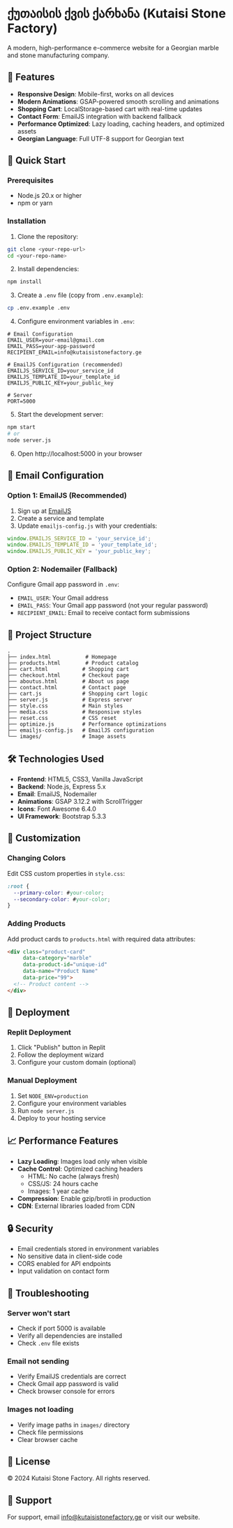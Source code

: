 # ქუთაისის ქვის ქარხანა (Kutaisi Stone Factory)

A modern, high-performance e-commerce website for a Georgian marble and stone manufacturing company.

## 🌟 Features

- **Responsive Design**: Mobile-first, works on all devices
- **Modern Animations**: GSAP-powered smooth scrolling and animations
- **Shopping Cart**: LocalStorage-based cart with real-time updates
- **Contact Form**: EmailJS integration with backend fallback
- **Performance Optimized**: Lazy loading, caching headers, and optimized assets
- **Georgian Language**: Full UTF-8 support for Georgian text

## 🚀 Quick Start

### Prerequisites
- Node.js 20.x or higher
- npm or yarn

### Installation

1. Clone the repository:
```bash
git clone <your-repo-url>
cd <your-repo-name>
```

2. Install dependencies:
```bash
npm install
```

3. Create a `.env` file (copy from `.env.example`):
```bash
cp .env.example .env
```

4. Configure environment variables in `.env`:
```env
# Email Configuration
EMAIL_USER=your-email@gmail.com
EMAIL_PASS=your-app-password
RECIPIENT_EMAIL=info@kutaisistonefactory.ge

# EmailJS Configuration (recommended)
EMAILJS_SERVICE_ID=your_service_id
EMAILJS_TEMPLATE_ID=your_template_id
EMAILJS_PUBLIC_KEY=your_public_key

# Server
PORT=5000
```

5. Start the development server:
```bash
npm start
# or
node server.js
```

6. Open http://localhost:5000 in your browser

## 📧 Email Configuration

### Option 1: EmailJS (Recommended)

1. Sign up at [EmailJS](https://www.emailjs.com/)
2. Create a service and template
3. Update `emailjs-config.js` with your credentials:
```javascript
window.EMAILJS_SERVICE_ID = 'your_service_id';
window.EMAILJS_TEMPLATE_ID = 'your_template_id';
window.EMAILJS_PUBLIC_KEY = 'your_public_key';
```

### Option 2: Nodemailer (Fallback)

Configure Gmail app password in `.env`:
- `EMAIL_USER`: Your Gmail address
- `EMAIL_PASS`: Your Gmail app password (not your regular password)
- `RECIPIENT_EMAIL`: Email to receive contact form submissions

## 📁 Project Structure

```
.
├── index.html           # Homepage
├── products.html        # Product catalog
├── cart.html           # Shopping cart
├── checkout.html       # Checkout page
├── aboutus.html        # About us page
├── contact.html        # Contact page
├── cart.js             # Shopping cart logic
├── server.js           # Express server
├── style.css           # Main styles
├── media.css           # Responsive styles
├── reset.css           # CSS reset
├── optimize.js         # Performance optimizations
├── emailjs-config.js   # EmailJS configuration
└── images/             # Image assets
```

## 🛠️ Technologies Used

- **Frontend**: HTML5, CSS3, Vanilla JavaScript
- **Backend**: Node.js, Express 5.x
- **Email**: EmailJS, Nodemailer
- **Animations**: GSAP 3.12.2 with ScrollTrigger
- **Icons**: Font Awesome 6.4.0
- **UI Framework**: Bootstrap 5.3.3

## 🎨 Customization

### Changing Colors
Edit CSS custom properties in `style.css`:
```css
:root {
  --primary-color: #your-color;
  --secondary-color: #your-color;
}
```

### Adding Products
Add product cards to `products.html` with required data attributes:
```html
<div class="product-card" 
     data-category="marble" 
     data-product-id="unique-id"
     data-name="Product Name"
     data-price="99">
  <!-- Product content -->
</div>
```

## 🚢 Deployment

### Replit Deployment
1. Click "Publish" button in Replit
2. Follow the deployment wizard
3. Configure your custom domain (optional)

### Manual Deployment
1. Set `NODE_ENV=production`
2. Configure your environment variables
3. Run `node server.js`
4. Deploy to your hosting service

## 📈 Performance Features

- **Lazy Loading**: Images load only when visible
- **Cache Control**: Optimized caching headers
  - HTML: No cache (always fresh)
  - CSS/JS: 24 hours cache
  - Images: 1 year cache
- **Compression**: Enable gzip/brotli in production
- **CDN**: External libraries loaded from CDN

## 🔒 Security

- Email credentials stored in environment variables
- No sensitive data in client-side code
- CORS enabled for API endpoints
- Input validation on contact form

## 🐛 Troubleshooting

### Server won't start
- Check if port 5000 is available
- Verify all dependencies are installed
- Check `.env` file exists

### Email not sending
- Verify EmailJS credentials are correct
- Check Gmail app password is valid
- Check browser console for errors

### Images not loading
- Verify image paths in `images/` directory
- Check file permissions
- Clear browser cache

## 📝 License

© 2024 Kutaisi Stone Factory. All rights reserved.

## 🤝 Support

For support, email info@kutaisistonefactory.ge or visit our website.